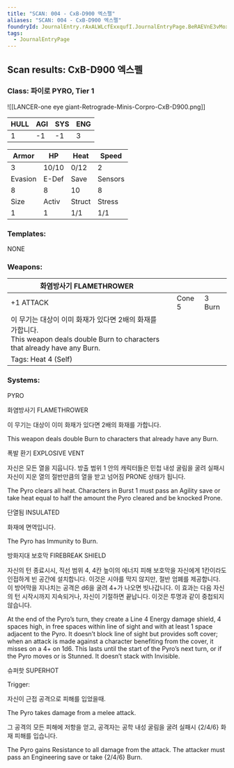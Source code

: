 ```yaml
---
title: "SCAN: 004 - CxB-D900 엑스펠"
aliases: "SCAN: 004 - CxB-D900 엑스펠"
foundryId: JournalEntry.rAxALWLcfExxqufI.JournalEntryPage.BeRAEVnE3vMoxnI7
tags:
  - JournalEntryPage
---
```

## Scan results: CxB-D900 엑스펠

### Class: 파이로 PYRO, Tier 1

![[LANCER-one eye giant-Retrograde-Minis-Corpro-CxB-D900.png]]

| HULL | AGI | SYS | ENG |
| --- | --- | --- | --- |
| 1 | \-1 | \-1 | 3 |

| Armor | HP | Heat | Speed |
| --- | --- | --- | --- |
| 3 | 10/10 | 0/12 | 2 |
| Evasion | E-Def | Save | Sensors |
| 8 | 8 | 10 | 8 |
| Size | Activ | Struct | Stress |
| 1 | 1 | 1/1 | 1/1 |

### Templates:

NONE

### Weapons:

| 화염방사기 FLAMETHROWER |  |  |  |
| --- | --- | --- | --- |
| +1 ATTACK |  | Cone 5 | 3 Burn |  |
| 이 무기는 대상이 이미 화재가 있다면 2배의 화재를 가합니다.<br/>This weapon deals double Burn to characters that already have any Burn. |  |  |  |  |  |
| Tags: Heat 4 (Self) |  |  |  |  |  |

### Systems:

PYRO

화염방사기 FLAMETHROWER

이 무기는 대상이 이미 화재가 있다면 2배의 화재를 가합니다.

This weapon deals double Burn to characters that already have any Burn.

폭발 환기 EXPLOSIVE VENT

자신은 모든 열을 지웁니다. 방출 범위 1 안의 캐릭터들은 민첩 내성 굴림을 굴려 실패시 자신이 지운 열의 절반만큼의 열을 받고 넘어짐 PRONE 상태가 됩니다.

The Pyro clears all heat. Characters in Burst 1 must pass an Agility save or take heat equal to half the amount the Pyro cleared and be knocked Prone.

단열됨 INSULATED

화재에 면역입니다.

The Pyro has Immunity to Burn.

방화지대 보호막 FIREBREAK SHIELD

자신의 턴 종료시시, 직선 범위 4, 4칸 높이의 에너지 피해 보호막을 자신에게 1칸이라도 인접하게 빈 공간에 설치합니다. 이것은 시야를 막지 않지만, 절반 엄폐를 제공합니다. 이 방어막을 지나치는 공격은 d6을 굴려 4+가 나오면 빗나갑니다. 이 효과는 다음 자신의 턴 시작시까지 지속되거나, 자신이 기절하면 끝납니다. 이것은 투명과 같이 중첩되지 않습니다.

At the end of the Pyro’s turn, they create a Line 4 Energy damage shield, 4 spaces high, in free spaces within line of sight and with at least 1 space adjacent to the Pyro. It doesn’t block line of sight but provides soft cover; when an attack is made against a character benefiting from the cover, it misses on a 4+ on 1d6. This lasts until the start of the Pyro’s next turn, or if the Pyro moves or is Stunned. It doesn’t stack with Invisible.

슈퍼핫 SUPERHOT

Trigger:

자신이 근접 공격으로 피해를 입었을때.

The Pyro takes damage from a melee attack.

  

그 공격의 모든 피해에 저항을 얻고, 공격자는 공학 내성 굴림을 굴려 실패시 {2/4/6} 화재 피해를 입습니다.

The Pyro gains Resistance to all damage from the attack. The attacker must pass an Engineering save or take {2/4/6} Burn.